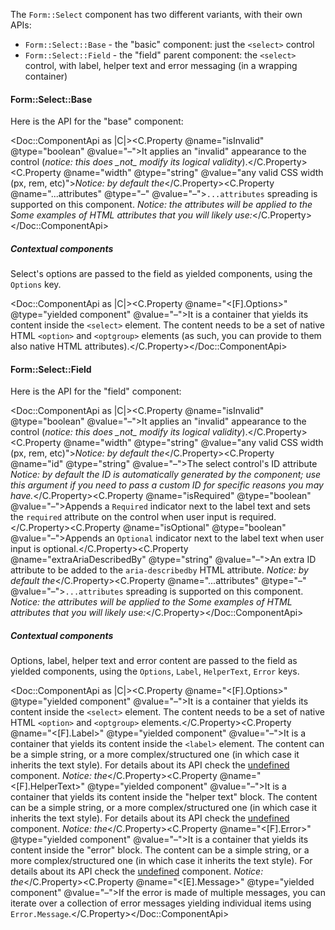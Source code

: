 The `Form::Select` component has two different variants, with their own APIs:

*   `Form::Select::Base` - the "basic" component: just the `<select>` control
*   `Form::Select::Field` - the "field" parent component: the `<select>` control, with label, helper text and error messaging (in a wrapping container)

#### Form::Select::Base

Here is the API for the "base" component:

<Doc::ComponentApi as |C|><C.Property @name="isInvalid" @type="boolean" @value="–">It applies an "invalid" appearance to the control (_notice: this does \_not\_ modify its logical validity_).</C.Property><C.Property @name="width" @type="string" @value="any valid CSS width (px, rem, etc)">_Notice: by default the_</C.Property><C.Property @name="...attributes" @type="–" @value="–">`...attributes` spreading is supported on this component. _Notice: the attributes will be applied to the_ _Some examples of HTML attributes that you will likely use:_</C.Property></Doc::ComponentApi>

##### Contextual components

Select's options are passed to the field as yielded components, using the `Options` key.

<Doc::ComponentApi as |C|><C.Property @name="<[F].Options>" @type="yielded component" @value="–">It is a container that yields its content inside the `<select>` element. The content needs to be a set of native HTML `<option>` and `<optgroup>` elements (as such, you can provide to them also native HTML attributes).</C.Property></Doc::ComponentApi>

#### Form::Select::Field

Here is the API for the "field" component:

<Doc::ComponentApi as |C|><C.Property @name="isInvalid" @type="boolean" @value="–">It applies an "invalid" appearance to the control (_notice: this does \_not\_ modify its logical validity_).</C.Property><C.Property @name="width" @type="string" @value="any valid CSS width (px, rem, etc)">_Notice: by default the_</C.Property><C.Property @name="id" @type="string" @value="–">The select control's ID attribute _Notice: by default the ID is automatically generated by the component; use this argument if you need to pass a custom ID for specific reasons you may have._</C.Property><C.Property @name="isRequired" @type="boolean" @value="–">Appends a `Required` indicator next to the label text and sets the `required` attribute on the control when user input is required.</C.Property><C.Property @name="isOptional" @type="boolean" @value="–">Appends an `Optional` indicator next to the label text when user input is optional.</C.Property><C.Property @name="extraAriaDescribedBy" @type="string" @value="–">An extra ID attribute to be added to the `aria-describedby` HTML attribute. _Notice: by default the_</C.Property><C.Property @name="...attributes" @type="–" @value="–">`...attributes` spreading is supported on this component. _Notice: the attributes will be applied to the_ _Some examples of HTML attributes that you will likely use:_</C.Property></Doc::ComponentApi>

##### Contextual components

Options, label, helper text and error content are passed to the field as yielded components, using the `Options`, `Label`, `HelperText`, `Error` keys.

<Doc::ComponentApi as |C|><C.Property @name="<[F].Options>" @type="yielded component" @value="–">It is a container that yields its content inside the `<select>` element. The content needs to be a set of native HTML `<option>` and `<optgroup>` elements.</C.Property><C.Property @name="<[F].Label>" @type="yielded component" @value="–">It is a container that yields its content inside the `<label>` element. The content can be a simple string, or a more complex/structured one (in which case it inherits the text style). For details about its API check the [undefined](/components/form/base-elements/) component. _Notice: the_</C.Property><C.Property @name="<[F].HelperText>" @type="yielded component" @value="–">It is a container that yields its content inside the "helper text" block. The content can be a simple string, or a more complex/structured one (in which case it inherits the text style). For details about its API check the [undefined](/components/form/base-elements/) component. _Notice: the_</C.Property><C.Property @name="<[F].Error>" @type="yielded component" @value="–">It is a container that yields its content inside the "error" block. The content can be a simple string, or a more complex/structured one (in which case it inherits the text style). For details about its API check the [undefined](/components/form/base-elements/) component. _Notice: the_</C.Property><C.Property @name="<[E].Message>" @type="yielded component" @value="–">If the error is made of multiple messages, you can iterate over a collection of error messages yielding individual items using `Error.Message`.</C.Property></Doc::ComponentApi>